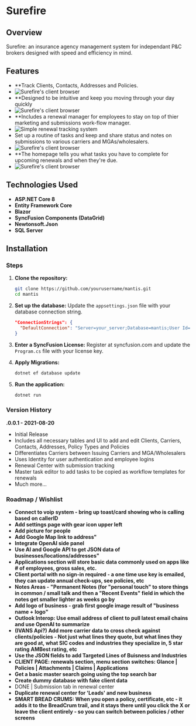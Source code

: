 # Surefire

## Overview
Surefire: an insurance agency management system for independant P&C brokers designed with speed and efficiency in mind.

## Features

- **Track Clients, Contacts, Addresses and Policies. 
- ![Surefire's client browser](https://flashvenom.com/images/surefire/clientscreen.gif)
- **Designed to be intuitive and keep you moving through your day quickly 
- ![Surefire's client browser](https://flashvenom.com/images/surefire/clients.jpg)
- **Includes a renewal manager for employees to stay on top of thier marketing and submissions work-flow manager. 
- ![Simple renewal tracking system](https://flashvenom.com/images/surefire/renewals.gif)
- Set up a routine of tasks and keep and share status and notes on submissions to various carriers and MGAs/wholesalers.
- ![Surefire's client browser](https://flashvenom.com/images/surefire/renewals.jpg)
- **The homepage tells you what tasks you have to complete for upcoming renewals and when they're due.
- ![Surefire's client browser](https://flashvenom.com/images/surefire/homepage.jpg)


## Technologies Used

- **ASP.NET Core 8**
- **Entity Framework Core**
- **Blazor**
- **SyncFusion Components (DataGrid)**
- **Newtonsoft.Json**
- **SQL Server**

 
## Installation


### Steps

1. **Clone the repository:**
    ```bash
    git clone https://github.com/yourusername/mantis.git
    cd mantis
    ```

2. **Set up the database:**
    Update the `appsettings.json` file with your database connection string.
    ```json
    "ConnectionStrings": {
      "DefaultConnection": "Server=your_server;Database=mantis;User Id=your_user;Password=your_password;"
    }
    ```

2. **Enter a SyncFusion License:**
    Register at syncfusion.com and update the `Program.cs` file with your license key.


3. **Apply Migrations:**
    ```bash
    dotnet ef database update
    ```

4. **Run the application:**
    ```bash
    dotnet run
    ```

### Version History
**.0.0.1 - 2021-08-20**
- Initial Release
- Includes all necessary tables and UI to add and edit Clients, Carriers, Contacts, Addresses, Policy Types and Policies
- Differentiates Carriers between Issuing Carriers and MGA/Wholesalers
- Uses Identity for user authentication and employee logins
- Renewal Center with submission tracking
- Master task editor to add tasks to be copied as workflow templates for renewals
- Much more...

### Roadmap / Wishlist
- **Connect to voip system - bring up toast/card showing who is calling based on callerID**
- **Add settings page with gear icon upper left**
- **Add picture for people**
- **Add Google Map link to address"**
- **Integrate OpenAI side panel**
- **Use AI and Google API to get JSON data of businesses/locations/addresses"**
- **Applications section will store basic data commonly used on apps like # of employees, gross sales, etc.**
- **Client portal with no sign-in required - a one time use key is emailed, they can update annual check-ups, see policies, etc**
- **Notes Areas - "Permanent Notes (for "personal touch" to store things in common / small talk and then a "Recent Events" field in which the notes get smaller lighter as weeks go by**
- **Add logo of business - grab first google image result of "business name + logo"**
- **Outlook Interop: Use email address of client to pull latest email chains and use OpenAI to summarize**
- **(IVANS Api?) Add more carrier data to cross check against clients/policies - Not just what lines they quote, but what lines they are good at, what SIC codes and industries they specialize in, 5 star rating AMBest rating, etc**
- **Use the JSON fields to add Targeted Lines of Buisness and Industries**
- **CLIENT PAGE: renewals section, menu section switches: Glance | Policies | Attachments | Claims | Applications**
- **Get a basic master search going using the top search bar**
- **Create dummy database with fake client data**
- DONE | Submission tab in renewal center
- **Duplicate renewal center for 'Leads' and new business**
- **SMART BREAD CRUMS: When you open a policy, certificate, etc - it adds it to the BreadCrum trail, and it stays there until you click the X or leave the client entirely - so you can switch between policies / other screens**

